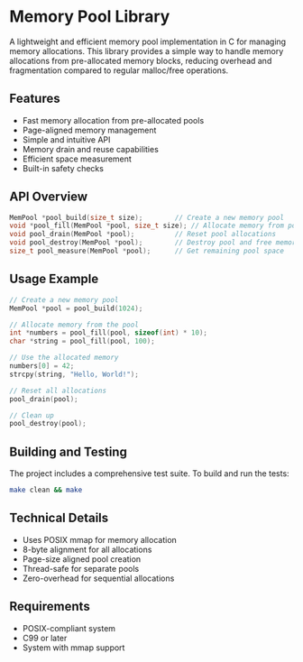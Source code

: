 # Memory Pool Library

A lightweight and efficient memory pool implementation in C for managing memory allocations. This library provides a simple way to handle memory allocations from pre-allocated memory blocks, reducing overhead and fragmentation compared to regular malloc/free operations.

## Features

- Fast memory allocation from pre-allocated pools
- Page-aligned memory management
- Simple and intuitive API
- Memory drain and reuse capabilities
- Efficient space measurement
- Built-in safety checks

## API Overview

```c
MemPool *pool_build(size_t size);        // Create a new memory pool
void *pool_fill(MemPool *pool, size_t size); // Allocate memory from pool
void pool_drain(MemPool *pool);          // Reset pool allocations
void pool_destroy(MemPool *pool);        // Destroy pool and free memory
size_t pool_measure(MemPool *pool);      // Get remaining pool space
```

## Usage Example

```c
// Create a new memory pool
MemPool *pool = pool_build(1024);

// Allocate memory from the pool
int *numbers = pool_fill(pool, sizeof(int) * 10);
char *string = pool_fill(pool, 100);

// Use the allocated memory
numbers[0] = 42;
strcpy(string, "Hello, World!");

// Reset all allocations
pool_drain(pool);

// Clean up
pool_destroy(pool);
```

## Building and Testing

The project includes a comprehensive test suite. To build and run the tests:

```bash
make clean && make
```

## Technical Details

- Uses POSIX mmap for memory allocation
- 8-byte alignment for all allocations
- Page-size aligned pool creation
- Thread-safe for separate pools
- Zero-overhead for sequential allocations

## Requirements

- POSIX-compliant system
- C99 or later
- System with mmap support
